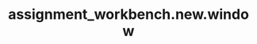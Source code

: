 ---
weight: 215
layout: page
title: assignment_workbench.new.window
description: ""
value: "false"
---